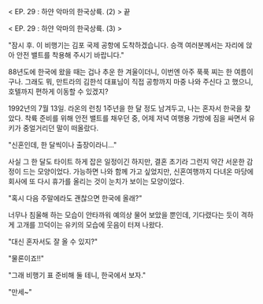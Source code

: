 < EP. 29 : 하얀 악마의 한국상륙. (2) > 끝

< EP. 29 : 하얀 악마의 한국상륙. (3) >

"잠시 후. 이 비행기는 김포 국제 공항에 도착하겠습니다. 승객 여러분께서는 자리에 앉아 안전 밸트를 착용해 주시기 바랍니다." 

88년도에 한국에 왔을 때는 겁나 추운 한 겨울이더니, 이번엔 아주 푹푹 찌는 한 여름이구나. 그래도 뭐, 만트라의 김한석 대표님이 직접 공항까지 마중 나와 주신다
고 했으니, 호텔까지 편하게 이동할 수 있겠지? 

1992년의 7월 13일. 
라온의 런칭 1주년을 한 달 정도 남겨두고, 나는 혼자서 한국을 찾았다. 
착륙 준비를 위해 안전 밸트를 채우던 중, 어제 저녁 여행용 가방에 짐을 싸면서 유키가 중얼거리던 말이 떠올랐다. 

"신혼인데, 한 달씩이나 출장이라니..." 

사실 그 한 달도 타이트 하게 잡은 일정이긴 하지만, 결혼 초기라 그런지 약간 서운한 감정이 드는 모양이었다. 
가능하면 나와 함께 가고 싶었지만, 신혼여행까지 다녀온 마당에 회사에 또 다시 휴가를 올리는 것이 눈치가 보이는 모양이었다. 

"혹시 다음 주말에라도 괜찮으면 한국에 올래?" 

너무나 침울해 하는 모습이 안타까워 예의상 물어 보았을 뿐인데, 기다렸다는 듯이 격하게 고개를 끄덕이는 유키의 모습에 웃음이 터져 나왔다. 

"대신 혼자서도 잘 올 수 있지?" 

"물론이죠!!" 

"그래 비행기 표 준비해 둘 테니, 한국에서 보자." 

"만세~" 